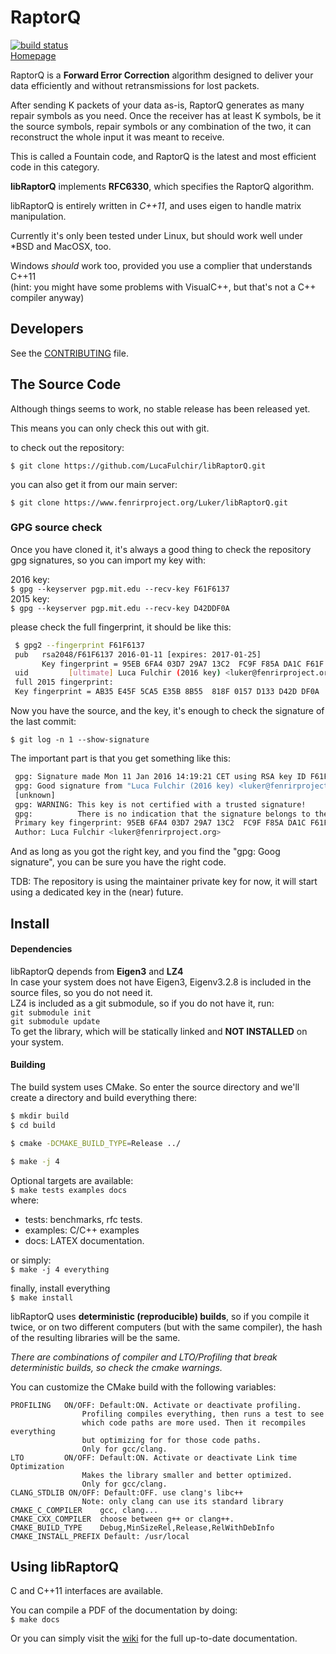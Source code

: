 # RaptorQ #


[![build status](https://www.fenrirproject.org/Luker/libRaptorQ/badges/master/build.svg)](https://www.fenrirproject.org/Luker/libRaptorQ/commits/master)  
[Homepage](https://www.fenrirproject.org/Luker/libRaptorQ/wikis/home)

RaptorQ is a **Forward Error Correction** algorithm designed to deliver your data
efficiently and without retransmissions for lost packets.

After sending K packets of your data as-is, RaptorQ generates as many repair
symbols as you need. Once the receiver has at least K symbols, be it the source
symbols, repair symbols or any combination of the two, it can reconstruct the
whole input it was meant to receive.

This is called a Fountain code, and RaptorQ is the latest and most efficient
code in this category.


**libRaptorQ** implements **RFC6330**, which specifies the RaptorQ algorithm.  

libRaptorQ is entirely written in *C++11*, and uses eigen to handle matrix
manipulation.


Currently it's only been tested under Linux, but should work well under
*BSD and MacOSX, too.

Windows _should_ work too, provided you use a complier that understands C++11  
(hint: you might have some problems with VisualC++, but that's not a C++
compiler anyway)


## Developers ##

See the [CONTRIBUTING](CONTRIBUTING.md) file.

## The Source Code ##

Although things seems to work, no stable release has been released yet.

This means you can only check this out with git.

to check out the repository:

``$ git clone https://github.com/LucaFulchir/libRaptorQ.git``

you can also get it from our main server:

``$ git clone https://www.fenrirproject.org/Luker/libRaptorQ.git``


### GPG source check ###

Once you have cloned it, it's always a good thing to check the repository gpg
signatures, so you can import my key with:

2016 key:  
``$ gpg --keyserver pgp.mit.edu --recv-key F61F6137``  
2015 key:  
``$ gpg --keyserver pgp.mit.edu --recv-key D42DDF0A``  

please check the full fingerprint, it should be like this:

```bash
 $ gpg2 --fingerprint F61F6137
 pub   rsa2048/F61F6137 2016-01-11 [expires: 2017-01-25]
       Key fingerprint = 95EB 6FA4 03D7 29A7 13C2  FC9F F85A DA1C F61F 6137
 uid         [ultimate] Luca Fulchir (2016 key) <luker@fenrirproject.org>
 full 2015 fingerprint:
 Key fingerprint = AB35 E45F 5CA5 E35B 8B55  818F 0157 D133 D42D DF0A
```

Now you have the source, and the key, it's enough to check the signature of the
last commit:

``$ git log -n 1 --show-signature``

The important part is that you get something like this:

```bash
 gpg: Signature made Mon 11 Jan 2016 14:19:21 CET using RSA key ID F61F6137
 gpg: Good signature from "Luca Fulchir (2016 key) <luker@fenrirproject.org>"
 [unknown]
 gpg: WARNING: This key is not certified with a trusted signature!
 gpg:          There is no indication that the signature belongs to the owner.
 Primary key fingerprint: 95EB 6FA4 03D7 29A7 13C2  FC9F F85A DA1C F61F 6137
 Author: Luca Fulchir <luker@fenrirproject.org>
```

And as long as you got the right key, and you find the "gpg: Goog signature",
you can be sure you have the right code.

TDB: The repository is using the maintainer private key for now,
it will start using a dedicated key in the (near) future.


## Install ##

#### Dependencies ####

libRaptorQ depends from **Eigen3** and **LZ4**  
In case your system does not have Eigen3, Eigenv3.2.8 is included
in the source files, so you do not need it.  
LZ4 is included as a git submodule, so if you do not have it, run:  
```git submodule init```  
```git submodule update```  
To get the library, which will be statically linked and **NOT INSTALLED**
on your system.

#### Building ####

The build system uses CMake. So enter the source directory and we'll create a
directory and build everything there:

```bash
$ mkdir build
$ cd build

$ cmake -DCMAKE_BUILD_TYPE=Release ../

$ make -j 4
```

Optional targets are available:  
``$ make tests examples docs``  
where:  
* tests: benchmarks, rfc tests.
* examples: C/C++ examples
* docs: LATEX documentation.

or simply:  
``$ make -j 4 everything``

finally, install everything  
``$ make install``

libRaptorQ uses **deterministic (reproducible) builds**,
so if you compile it twice, or on two different computers
(but with the same compiler), the hash of the resulting
libraries will be the same.

_There are combinations of compiler and LTO/Profiling that
break deterministic builds, so check the cmake warnings._

You can customize the CMake build with the following variables:

```
PROFILING	ON/OFF: Default:ON. Activate or deactivate profiling.
				Profiling compiles everything, then runs a test to see
				which code paths are more used. Then it recompiles everything
				but optimizing for for those code paths.
				Only for gcc/clang.
LTO			ON/OFF: Default:ON. Activate or deactivate Link time Optimization
				Makes the library smaller and better optimized.
				Only for gcc/clang.
CLANG_STDLIB ON/OFF: Default:OFF. use clang's libc++
				Note: only clang can use its standard library
CMAKE_C_COMPILER	gcc, clang...
CMAKE_CXX_COMPILER	choose between g++ or clang++.
CMAKE_BUILD_TYPE	Debug,MinSizeRel,Release,RelWithDebInfo
CMAKE_INSTALL_PREFIX Default: /usr/local
```

## Using libRaptorQ ##

C and C++11 interfaces are available.

You can compile a PDF of the documentation by doing:  
``$ make docs``

Or you can simply visit the [wiki](https://www.fenrirproject.org/Luker/libRaptorQ/wikis/libRaptorQ.pdf)
for the full up-to-date documentation.



